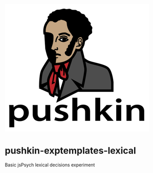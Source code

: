 <img src="/web page/src/assets/pushkin_w_text.png" height="400" width="450">

# pushkin-exptemplates-lexical
Basic jsPsych lexical decisions experiment

